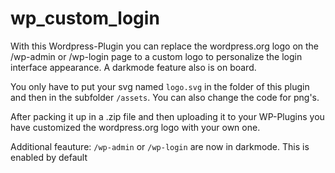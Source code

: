 # wp_custom_login
With this Wordpress-Plugin you can replace the wordpress.org logo on the /wp-admin or /wp-login page to a custom logo to personalize the login interface appearance. A darkmode feature also is on board. 

You only have to put your svg named `logo.svg` in the folder of this plugin and then in the subfolder `/assets`. You can also change the code for png's. 

After packing it up in a .zip file and then uploading it to your WP-Plugins you have customized the wordpress.org logo with your own one.

Additional feauture: `/wp-admin` or `/wp-login` are now in darkmode. This is enabled by default